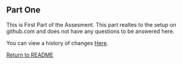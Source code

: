## Part One

This is First Part of the Assesment. This part realtes to the setup on github.com and does not have any questions to be answered here.

You can view a history of changes [Here](/Part1/Changes.md).

[Return to README](/README.md)
